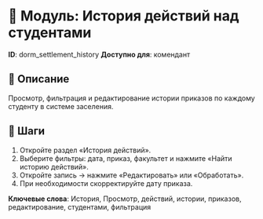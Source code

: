 # 📘 Модуль: История действий над студентами
**ID**: dorm_settlement_history
**Доступно для**: комендант

## 📝 Описание
Просмотр, фильтрация и редактирование истории приказов по каждому студенту в системе заселения.

## 🩜 Шаги
1. Откройте раздел «История действий».
2. Выберите фильтры: дата, приказ, факультет и нажмите «Найти историю действий».
3. Откройте запись → нажмите «Редактировать» или «Обработать».
4. При необходимости скорректируйте дату приказа.

**Ключевые слова**: История, Просмотр, действий, истории, приказов, редактирование, студентами, фильтрация

